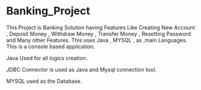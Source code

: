 # Banking_Project
This Project is Banking Solution having Features Like Creating New Account , Deposit Money , Withdraw Money , Transfer Money , Resetting Password and Many other Features. This uses Java , MYSQL , as ,main Languages. This is a console based application.

Java Used for all logics creation.

JDBC Connector is used as Java and Mysql connection tool.

MYSQL used as the Database.
